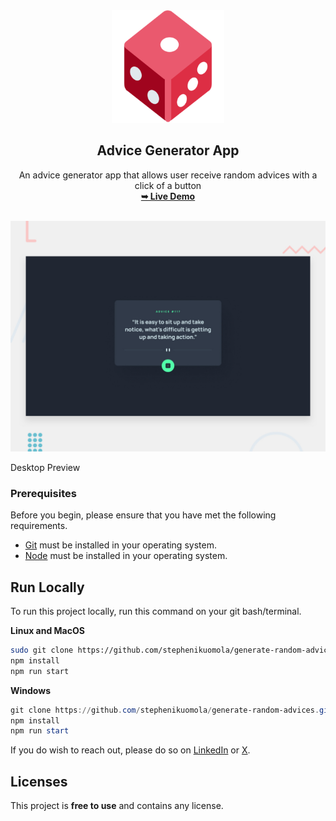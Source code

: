 <div align="center">
	<img src="./assets/favicons/apple-touch-icon.png" />
	<h2 align="center">Advice Generator App</h2>
		An advice generator app that allows user receive random advices with a click of a button <br />
		<a href="https://generate-advices4me.netlify.app/"
		><strong>➥ Live Demo</strong></a>
</div>

<br />

![Desktop Preview ](./assets/design/desktop-preview.jpg)

Desktop Preview 

### Prerequisites

Before you begin, please ensure that you have met the following requirements.

- [Git](https://git-scm.com/) must be installed in your operating system.
- [Node](https://nodejs.org/en) must be installed in your operating system.

## Run Locally

To run this project locally, run this command on your git bash/terminal.

**Linux and MacOS**

```bash
sudo git clone https://github.com/stephenikuomola/generate-random-advices.git
npm install
npm run start
```

**Windows**

```powershell
git clone https://github.com/stephenikuomola/generate-random-advices.git
npm install
npm run start
```

If you do wish to reach out, please do so on  [LinkedIn](https://www.linkedin.com/in/stephenikuomola/) or [X](https://x.com/stephenikuomola).

## Licenses

This project is **free to use** and contains any license.